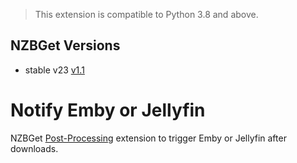 >This extension is compatible to Python 3.8 and above.

## NZBGet Versions

- stable v23 [v1.1](https://github.com/nzbgetcom/Extension-NotifyEmbyJellyfin/releases/tag/v1.1)

# Notify Emby or Jellyfin

NZBGet [Post-Processing](https://github.com/nzbgetcom/nzbget/blob/develop/docs/extensions/POST-PROCESSING.md) extension to trigger Emby or Jellyfin after downloads.
